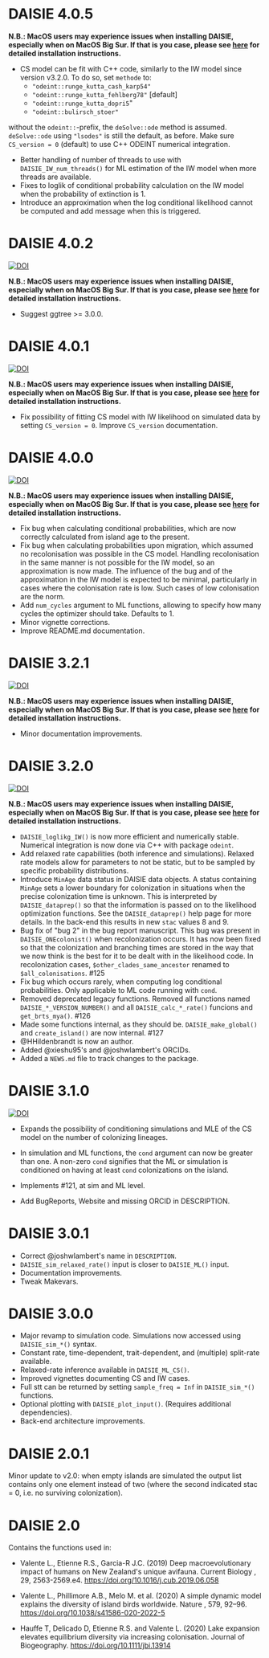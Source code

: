 # DAISIE 4.0.5

**N.B.: MacOS users may experience issues when installing DAISIE, especially when on MacOS Big Sur. If that is you case, please see [here](https://github.com/rsetienne/DAISIE/blob/6da0e3f65680d5f237345ef80935bda7541cf230/doc/DAISIE_macOS.md) for detailed installation instructions.**

* CS model can be fit with C++ code, similarly to the IW model since version v3.2.0. To do so, set `methode` to:
    * `"odeint::runge_kutta_cash_karp54"`
    * `"odeint::runge_kutta_fehlberg78"` [default]
    * `"odeint::runge_kutta_dopri5`"
    * `"odeint::bulirsch_stoer"`

without the `odeint::`-prefix, the `deSolve::ode` method is assumed. `deSolve::ode` using `"lsodes"` is still the default, as before. Make sure `CS_version = 0` (default) to use C++ ODEINT numerical integration.
* Better handling of number of threads to use with `DAISIE_IW_num_threads()` for ML estimation of the IW model when more threads are available.
* Fixes to loglik of conditional probability calculation on the IW model when the probability of extinction is 1.
* Introduce an approximation when the log conditional likelihood cannot be computed and add message when this is triggered.

# DAISIE 4.0.2
[![DOI](https://zenodo.org/badge/DOI/10.5281/zenodo.4813095.svg)](https://doi.org/10.5281/zenodo.4813095)

**N.B.: MacOS users may experience issues when installing DAISIE, especially when on MacOS Big Sur. If that is you case, please see [here](https://github.com/rsetienne/DAISIE/blob/6da0e3f65680d5f237345ef80935bda7541cf230/doc/DAISIE_macOS.md) for detailed installation instructions.**

* Suggest ggtree >= 3.0.0.

# DAISIE 4.0.1
[![DOI](https://zenodo.org/badge/DOI/10.5281/zenodo.4813094.svg)](https://doi.org/10.5281/zenodo.4813094)

**N.B.: MacOS users may experience issues when installing DAISIE, especially when on MacOS Big Sur. If that is you case, please see [here](https://github.com/rsetienne/DAISIE/blob/6da0e3f65680d5f237345ef80935bda7541cf230/doc/DAISIE_macOS.md) for detailed installation instructions.**

* Fix possibility of fitting CS model with IW likelihood on simulated data by setting `CS_version = 0`. Improve `CS_version` documentation.

# DAISIE 4.0.0
[![DOI](https://zenodo.org/badge/DOI/10.5281/zenodo.4813090.svg)](https://doi.org/10.5281/zenodo.4813090)

**N.B.: MacOS users may experience issues when installing DAISIE, especially when on MacOS Big Sur. If that is you case, please see [here](https://github.com/rsetienne/DAISIE/blob/6da0e3f65680d5f237345ef80935bda7541cf230/doc/DAISIE_macOS.md) for detailed installation instructions.**

* Fix bug when calculating conditional probabilities, which are now correctly calculated from island age to the present.
* Fix bug when calculating probabilities upon migration, which assumed no recolonisation was possible in the CS model. Handling recolonisation in the same manner is not possible for the IW model, so an approximation is now made. The influence of the bug and of the approximation in the IW model is expected to be minimal, particularly in cases where the colonisation rate is low. Such cases of low colonisation are the norm.
* Add `num_cycles` argument to ML functions, allowing to specify how many cycles the optimizer should take. Defaults to 1.
* Minor vignette corrections.
* Improve README.md documentation.

# DAISIE 3.2.1
[![DOI](https://zenodo.org/badge/DOI/10.5281/zenodo.4633441.svg)](https://doi.org/10.5281/zenodo.4633441)

**N.B.: MacOS users may experience issues when installing DAISIE, especially when on MacOS Big Sur. If that is you case, please see [here](https://github.com/rsetienne/DAISIE/blob/6da0e3f65680d5f237345ef80935bda7541cf230/doc/DAISIE_macOS.md) for detailed installation instructions.**

* Minor documentation improvements.

# DAISIE 3.2.0
[![DOI](https://zenodo.org/badge/DOI/10.5281/zenodo.4630604.svg)](https://doi.org/10.5281/zenodo.4630604)


**N.B.: MacOS users may experience issues when installing DAISIE, especially when on MacOS Big Sur. If that is you case, please see [here](https://github.com/rsetienne/DAISIE/blob/6da0e3f65680d5f237345ef80935bda7541cf230/doc/DAISIE_macOS.md) for detailed installation instructions.**

* `DAISIE_loglikg_IW()` is now more efficient and numerically stable. Numerical integration is now done via C++ with package `odeint`.
* Add relaxed rate capabilities (both inference and simulations). Relaxed rate models allow for parameters to not be static, but to be sampled by specific probability distributions.
* Introduce `MinAge` data status in DAISIE data objects. A status containing `MinAge` sets a lower boundary for colonization in situations when the precise colonization time is unknown. This is interpreted by `DAISIE_dataprep()` so that the information is passed on to the likelihood optimization functions. See the `DAISIE_dataprep()` help page for more details. In the back-end this results in new `stac` values 8 and 9.
* Bug fix of "bug 2" in the bug report manuscript. This bug was present in `DAISIE_ONEcolonist()` when recolonization occurs. It has now been fixed so that the colonization and branching times are stored in the way that we now think is the best for it to be dealt with in the likelihood code. In recolonization cases, `$other_clades_same_ancestor` renamed to `$all_colonisations`. #125
* Fix bug which occurs rarely, when computing log conditional probabilities. Only applicable to ML code running with `cond`.
* Removed deprecated legacy functions. Removed all functions named `DAISIE_*_VERSION_NUMBER()` and all `DAISIE_calc_*_rate()` funcions and `get_brts_mya()`. #126
* Made some functions internal, as they should be. `DAISIE_make_global()` and `create_island()` are now internal. #127
* @HHildenbrandt is now an author.
* Added @xieshu95's and @joshwlambert's ORCIDs.
* Added a `NEWS.md` file to track changes to the package.

# DAISIE 3.1.0
[![DOI](https://zenodo.org/badge/DOI/10.5281/zenodo.4054059.svg)](https://doi.org/10.5281/zenodo.4054059)

* Expands the possibility of conditioning simulations and MLE of the CS model on the number of colonizing lineages. 

* In simulation and ML functions, the `cond` argument can now be greater than one. A non-zero `cond` signifies that the ML or simulation is conditioned on having at least `cond` colonizations on the island.

* Implements #121, at sim and ML level.

* Add BugReports, Website and missing ORCID in DESCRIPTION.

# DAISIE 3.0.1
* Correct @joshwlambert's name in `DESCRIPTION`.
* `DAISIE_sim_relaxed_rate()` input is closer to `DAISIE_ML()` input.
* Documentation improvements.
* Tweak Makevars.

# DAISIE 3.0.0
* Major revamp to simulation code. Simulations now accessed using `DAISIE_sim_*()` syntax.
* Constant rate, time-dependent, trait-dependent, and (multiple) split-rate available.
* Relaxed-rate inference available in `DAISIE_ML_CS()`.
* Improved vignettes documenting CS and IW cases.
* Full stt can be returned by setting `sample_freq = Inf` in `DAISIE_sim_*()` functions.
* Optional plotting with `DAISIE_plot_input()`. (Requires additional dependencies).
* Back-end architecture improvements.

# DAISIE 2.0.1
Minor update to v2.0: when empty islands are simulated the output list contains only one element instead of two (where the second indicated stac = 0, i.e. no surviving colonization).

# DAISIE 2.0

Contains the functions used in:

* Valente L., Etienne R.S., Garcia-R J.C. (2019) Deep macroevolutionary impact of humans on New Zealand's unique avifauna. Current Biology , 29, 2563-2569.e4. https://doi.org/10.1016/j.cub.2019.06.058

* Valente L., Phillimore A.B., Melo M. et al. (2020) A simple dynamic model explains the diversity of island birds worldwide.  Nature , 579, 92–96. https://doi.org/10.1038/s41586-020-2022-5

* Hauffe T, Delicado D, Etienne R.S. and Valente L. (2020) Lake expansion elevates equilibrium diversity via increasing colonisation. Journal of Biogeography. https://doi.org/10.1111/jbi.13914
